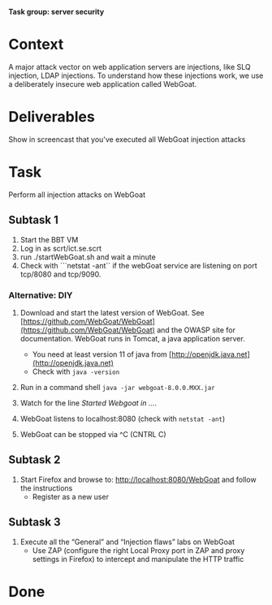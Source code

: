 **Task group: server security**

# Context

A major attack vector on web application servers are injections, like SLQ injection, LDAP injections. To understand how these injections work, we use a deliberately insecure web application called WebGoat.

# Deliverables

Show in screencast that you've executed all WebGoat injection attacks

# Task

Perform all injection attacks on WebGoat

## Subtask 1

1.  Start the BBT VM
2.  Log in as scrt/ict.se.scrt
3.  run ./startWebGoat.sh and wait a minute
4.  Check with \`\`\`netstat -ant\`\` if the webGoat service are listening on port tcp/8080 and tcp/9090.

### Alternative: DIY

1.  Download and start the latest version of WebGoat. See [https://github.com/WebGoat/WebGoat](https://github.com/WebGoat/WebGoat) and the OWASP site for documentation. WebGoat runs in Tomcat, a java application server.
    
    -   You need at least version 11 of java from [http://openjdk.java.net](http://openjdk.java.net)
    -   Check with `java -version`
2.  Run in a command shell `java -jar webgoat-8.0.0.MXX.jar`
    
3.  Watch for the line _Started Webgoat in …_.
    
4.  WebGoat listens to localhost:8080 (check with `netstat -ant`)
    
5.  WebGoat can be stopped via ^C (CNTRL C)
    

## Subtask 2

1.  Start Firefox and browse to: [http://localhost:8080/WebGoat](http://localhost:8080/WebGoat) and follow the instructions
    -   Register as a new user

## Subtask 3

1.  Execute all the “General” and “Injection flaws” labs on WebGoat
    -   Use ZAP (configure the right Local Proxy port in ZAP and proxy settings in Firefox) to intercept and manipulate the HTTP traffic

# Done